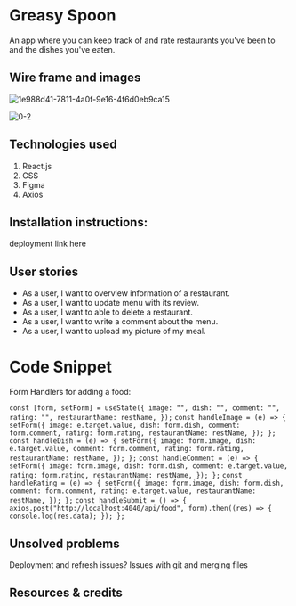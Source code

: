 # Greasy Spoon

An app where you can keep track of and rate restaurants you've been to and the dishes you've eaten.

## Wire frame and images

![1e988d41-7811-4a0f-9e16-4f6d0eb9ca15](https://user-images.githubusercontent.com/103523822/176737198-8ad66826-28f2-41b5-b556-1faa0bc8bf0c.png)

![0-2](https://user-images.githubusercontent.com/103523822/176737259-a3fb2e61-5563-4bd5-b593-295e4eda461e.jpg)

## Technologies used

1. React.js
2. CSS
3. Figma
4. Axios

## Installation instructions:

deployment link here

## User stories

- As a user, I want to overview information of a restaurant.
- As a user, I want to update menu with its review.
- As a user, I want to able to delete a restaurant.
- As a user, I want to write a comment about the menu.
- As a user, I want to upload my picture of my meal.

# Code Snippet

Form Handlers for adding a food:

`
const [form, setForm] = useState({
    image: "",
    dish: "",
    comment: "",
    rating: "",
    restaurantName: restName,
  });
  `
`
  const handleImage = (e) => {
    setForm({
      image: e.target.value,
      dish: form.dish,
      comment: form.comment,
      rating: form.rating,
      restaurantName: restName,
    });
  };
  `
`
  const handleDish = (e) => {
    setForm({
      image: form.image,
      dish: e.target.value,
      comment: form.comment,
      rating: form.rating,
      restaurantName: restName,
    });
  };
  `
`
  const handleComment = (e) => {
    setForm({
      image: form.image,
      dish: form.dish,
      comment: e.target.value,
      rating: form.rating,
      restaurantName: restName,
    });
  };
  `
`
  const handleRating = (e) => {
    setForm({
      image: form.image,
      dish: form.dish,
      comment: form.comment,
      rating: e.target.value,
      restaurantName: restName,
    });
  };
  `
`
  const handleSubmit = () => {
    axios.post("http://localhost:4040/api/food", form).then((res) => {
      console.log(res.data);
    });
  };
`

## Unsolved problems

Deployment and refresh issues? Issues with git and merging files 


## Resources & credits

